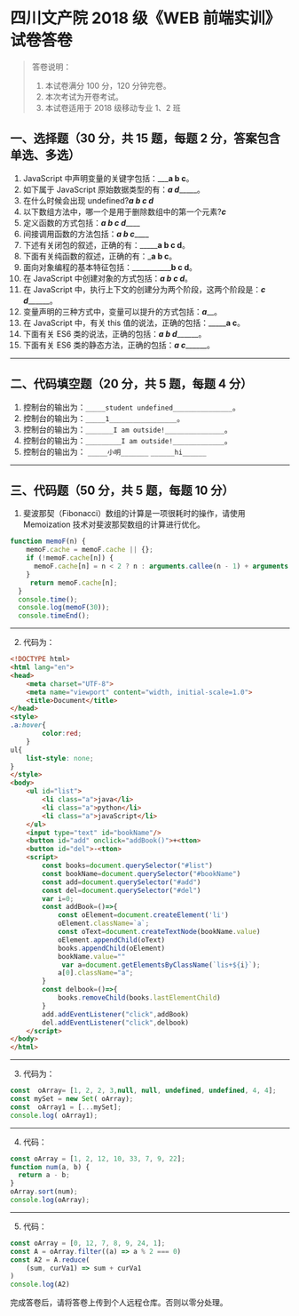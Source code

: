 # 四川文产院 2018 级《WEB 前端实训》试卷答卷

> 答卷说明：
> 1. 本试卷满分 100 分，120 分钟完卷。
> 2. 本次考试为开卷考试。
> 3. 本试卷适用于 2018 级移动专业 1、2 班

## 一、选择题（30 分，共 15 题，每题 2 分，答案包含单选、多选）

1. JavaScript 中声明变量的关键字包括：_________a b c______。
2. 如下属于 JavaScript 原始数据类型的有：___a  d________。
3. 在什么时候会出现 undefined?___a b c d___
4. 以下数组方法中，哪一个是用于删除数组中的第一个元素?___c___
5. 定义函数的方式包括：___a b c d_______
6. 间接调用函数的方法包括：___a b c_______
7. 下述有关闭包的叙述，正确的有：_________a b c d____。
8. 下面有关纯函数的叙述，正确的有：_________a b c________。
9. 面向对象编程的基本特征包括：_______________b c d____。
10. 在 JavaScript 中创建对象的方式包括：_________a b c d_________。
11. 在 JavaScript 中，执行上下文的创建分为两个阶段，这两个阶段是：___c d_________。
12. 变量声明的三种方式中，变量可以提升的方式包括：___a_____。
13. 在 JavaScript 中，有关 this 值的说法，正确的包括：_________a c____。
14. 下面有关 ES6 类的说法，正确的包括：___a b d_________。
15. 下面有关 ES6 类的静态方法，正确的包括：___a c_________。

------

## 二、代码填空题（20 分，共 5 题，每题 4 分）

1. 控制台的输出为：`_____student undefined_______________`。
2. 控制台的输出为：`_____1_________________`。
3. 控制台的输出为：`_______I am outside!_______________`。
4. 控制台的输出为：`_________I am outside!_____________`。
5. 控制台的输出为：
    `_____小明_______`
    `______hi______`
-------

## 三、代码题（50 分，共 5 题，每题 10 分）

1. 斐波那契（Fibonacci）数组的计算是一项很耗时的操作，请使用 Memoization 技术对斐波那契数组的计算进行优化。

```js
function memoF(n) {
    memoF.cache = memoF.cache || {};
    if (!memoF.cache[n]) {
      memoF.cache[n] = n < 2 ? n : arguments.callee(n - 1) + arguments.callee(n - 2);
    }
     return memoF.cache[n];
  }
  console.time();
  console.log(memoF(30));
  console.timeEnd();
```

-------

2. 代码为：

```html
<!DOCTYPE html>
<html lang="en">
<head>
    <meta charset="UTF-8">
    <meta name="viewport" content="width, initial-scale=1.0">
    <title>Document</title>
</head>
<style>
.a:hover{
        color:red;
    }
ul{
    list-style: none;
}
</style>
<body>
    <ul id="list">
        <li class="a">java</li>
        <li class="a">python</li>
        <li class="a">javaScript</li>
    </ul>
    <input type="text" id="bookName"/>
    <button id="add" onclick="addBook()">+<tton>
    <button id="del">-<tton>
    <script>
        const books=document.querySelector("#list")
        const bookName=document.querySelector("#bookName")
        const add=document.querySelector("#add")
        const del=document.querySelector("#del")
        var i=0;
        const addBook=()=>{
            const oElement=document.createElement('li')
            oElement.className=`a`;
            const oText=document.createTextNode(bookName.value)
            oElement.appendChild(oText)
            books.appendChild(oElement)
            bookName.value=""
             var a=document.getElementsByClassName(`lis+${i}`);
            a[0].className="a";
        }
        const delbook=()=>{
            books.removeChild(books.lastElementChild)
        }
        add.addEventListener("click",addBook)
        del.addEventListener("click",delbook)
    </script>
</body>
</html>
```

-------

3. 代码为：

```js
const  oArray= [1, 2, 2, 3,null, null, undefined, undefined, 4, 4];
const mySet = new Set( oArray);    
const  oArray1 = [...mySet];
console.log( oArray1);

```

-------

4. 代码：

```js
const oArray = [1, 2, 12, 10, 33, 7, 9, 22];
function num(a, b) {
  return a - b;
}
oArray.sort(num);   
console.log(oArray); 
```

-------

5. 代码：

```js
const oArray = [0, 12, 7, 8, 9, 24, 1];
const A = oArray.filter((a) => a % 2 === 0)
const A2 = A.reduce(
    (sum, curVa1) => sum + curVa1
)
console.log(A2)

```





完成答卷后，请将答卷上传到个人远程仓库。否则以零分处理。

​        